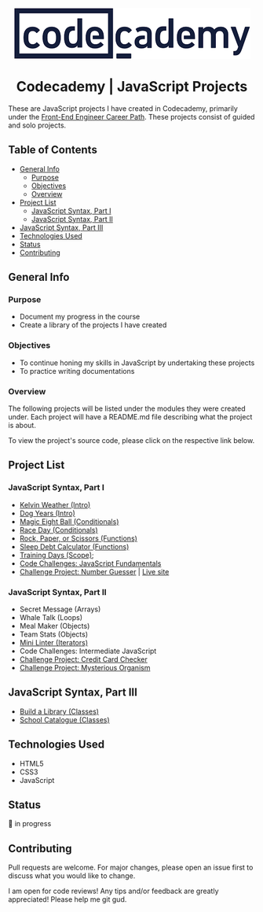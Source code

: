 <p align="center">
  <img src="./codecademy_logo.png" align="center"/>
</p>

<h1 align="center">Codecademy | JavaScript Projects</h1>

These are JavaScript projects I have created in Codecademy, primarily under the [Front-End Engineer Career Path](https://www.codecademy.com/learn/paths/front-end-engineer-career-path). These projects consist of guided and solo projects.

## Table of Contents <!-- omit in toc -->
- [General Info](#general-info)
  - [Purpose](#purpose)
  - [Objectives](#objectives)
  - [Overview](#overview)
- [Project List](#project-list)
  - [JavaScript Syntax, Part I](#javascript-syntax-part-i)
  - [JavaScript Syntax, Part II](#javascript-syntax-part-ii)
- [JavaScript Syntax, Part III](#javascript-syntax-part-iii)
- [Technologies Used](#technologies-used)
- [Status](#status)
- [Contributing](#contributing)

## General Info

### Purpose

- Document my progress in the course
- Create a library of the projects I have created

### Objectives

- To continue honing my skills in JavaScript by undertaking these projects
- To practice writing documentations

### Overview

The following projects will be listed under the modules they were created under. Each project will have a README.md file describing what the project is about.

To view the project's source code, please click on the respective link below.

## Project List

### JavaScript Syntax, Part I

- [Kelvin Weather (Intro)](https://github.com/vivian-mca/JavaScript-Codecademy-Projects/tree/gh-pages/Kelvin%20Weather)
- [Dog Years (Intro)](https://github.com/vivian-mca/JavaScript-Codecademy-Projects/tree/gh-pages/Dog%20Years)
- [Magic Eight Ball (Conditionals)](https://github.com/vivian-mca/JavaScript-Codecademy-Projects/tree/gh-pages/Magic%20Eight%20Ball)
- [Race Day (Conditionals)](https://github.com/vivian-mca/JavaScript-Codecademy-Projects/tree/gh-pages/Race%20Day)
- [Rock, Paper, or Scissors (Functions)](https://github.com/vivian-mca/JavaScript-Codecademy-Projects/tree/gh-pages/Rock%2C%20Paper%2C%20or%20Scissors)
- [Sleep Debt Calculator (Functions)](https://github.com/vivian-mca/JavaScript-Codecademy-Projects/tree/gh-pages/Sleep%20Debt%20Calculator)
- [Training Days (Scope)](https://github.com/vivian-mca/JavaScript-Codecademy-Projects/tree/gh-pages/Training%20Days);
- [Code Challenges: JavaScript Fundamentals](https://github.com/vivian-mca/javascript-codecademy-projects/tree/gh-pages/Code%20Challenges%20-%20JavaScript%20Fundamentals)
- [Challenge Project: Number Guesser](https://github.com/vivian-mca/JavaScript-Codecademy-Projects/tree/gh-pages/Number%20Guesser) | [Live site](https://vivian-mca.github.io/javascript-codecademy-projects/Number%20Guesser/)

### JavaScript Syntax, Part II

- Secret Message (Arrays)
- Whale Talk (Loops)
- Meal Maker (Objects)
- Team Stats (Objects)
- [Mini Linter (Iterators)](https://github.com/vivian-mca/JavaScript-Codecademy-Projects/tree/gh-pages/Mini%20Linter)
- Code Challenges: Intermediate JavaScript
- [Challenge Project: Credit Card Checker](https://github.com/vivian-mca/javascript-codecademy-projects/tree/gh-pages/Credit%20Card%20Checker)
- [Challenge Project: Mysterious Organism](https://github.com/vivian-mca/javascript-codecademy-projects/tree/gh-pages/Mysterious%20Organism)

## JavaScript Syntax, Part III

- [Build a Library (Classes)](https://github.com/vivian-mca/JavaScript-Codecademy-Projects/tree/gh-pages/Build%20a%20Library)
- [School Catalogue (Classes)](https://github.com/vivian-mca/JavaScript-Codecademy-Projects/tree/gh-pages/School%20Catalogue)

## Technologies Used

- HTML5
- CSS3
- JavaScript

## Status

:arrows_counterclockwise: in progress

## Contributing

Pull requests are welcome. For major changes, please open an issue first to discuss what you would like to change.

I am open for code reviews! Any tips and/or feedback are greatly appreciated! Please help me git gud.
